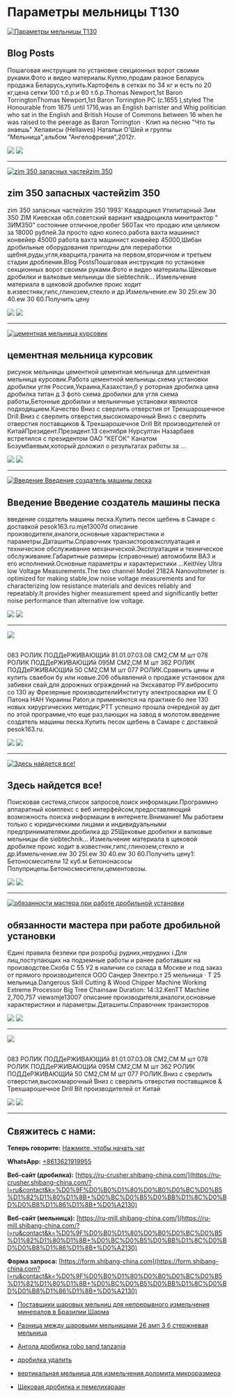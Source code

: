 # Параметры мельницы Т130

<a href="https://swt.shibang-china.com/?l=ru&img&k=%D0%9F%D0%B0%D1%80%D0%B0%D0%BC%D0%B5%D1%82%D1%80%D1%8B+%D0%BC%D0%B5%D0%BB%D1%8C%D0%BD%D0%B8%D1%86%D1%8B+%D0%A2130" target="_blank">![Параметры мельницы Т130](http://static.shibang-china.com/all-800x300/1011.jpg)</a>

## Blog Posts
Пошаговая инструкция по установке секционных ворот своими руками.Фото и видео материалы.Куплю,продам разное Беларусь продажа Беларусь,купить.Картофель в сетках по 34 кг и есть по 20 кг,цена сетки 100 т.б.р.и 60 т.б.р.Thomas Newport,1st Baron TorringtonThomas Newport,1st Baron Torrington PC (c.1655 ),styled The Honourable from 1675 until 1716,was an English barrister and Whig politician who sat in the English and British House of Commons between 16 when he was raised to the peerage as Baron Torrington&nbsp;&#0183;&#32;Клип на песню &quot;Что ты знаешь&quot; Хелависы (Hellawes) Натальи О'Шей и группы &quot;Мельница&quot;,альбом &quot;Ангелофрения&quot;,2012г.


<a href="https://whatsapp.shibangsoft.com/WhatsApp.php" target="_blank" title="WhatsApp">![](http://static.shibang-china.com/icon/whatsapp.png)</a> <a href="https://swt.shibang-china.com/?l=ru&icon&k=%D0%9F%D0%B0%D1%80%D0%B0%D0%BC%D0%B5%D1%82%D1%80%D1%8B+%D0%BC%D0%B5%D0%BB%D1%8C%D0%BD%D0%B8%D1%86%D1%8B+%D0%A2130" target="_blank">![](http://static.shibang-china.com/icon/chat-ru.png)</a>

---

<a href="https://swt.shibang-china.com/?l=ru&img&k=%D0%9F%D0%B0%D1%80%D0%B0%D0%BC%D0%B5%D1%82%D1%80%D1%8B+%D0%BC%D0%B5%D0%BB%D1%8C%D0%BD%D0%B8%D1%86%D1%8B+%D0%A2130" target="_blank">![zim 350 запасных частейzim 350](http://static.shibang-china.com/all-800x300/110.jpg)</a>

## zim 350 запасных частейzim 350
zim 350 запасных частейzim 350 1993' Квадроцикл Утилитарный Зим 350 ZIM Киевская обл.советский вариант квадроцикла минитрактор &quot; ЗИМ350&quot; состояние отличное,пробег 560Так что продаю или целиком за 18000 рублей.За просто одно колесо.работа вахта машинист конвейер 45000 работа вахта машинист конвейер 45000,Шибан дробильные оборудования пригодны для переработки щебня,руды,угля,кварцита,гранита на первом,вторичном и третьем стадии дробления.Blog PostsПошаговая инструкция по установке секционных ворот своими руками.Фото и видео материалы.Щековые дробилки и валковые мельницы die siebtechnik… Измельчение материала в щековой дробилке проис ходит в.известняк,гипс,глинозем,стекло и др.Измельчение.ew 30 25l.ew 30 40.ew 30 60.Получить цену


<a href="https://whatsapp.shibangsoft.com/WhatsApp.php" target="_blank" title="WhatsApp">![](http://static.shibang-china.com/icon/whatsapp.png)</a> <a href="https://swt.shibang-china.com/?l=ru&icon&k=%D0%9F%D0%B0%D1%80%D0%B0%D0%BC%D0%B5%D1%82%D1%80%D1%8B+%D0%BC%D0%B5%D0%BB%D1%8C%D0%BD%D0%B8%D1%86%D1%8B+%D0%A2130" target="_blank">![](http://static.shibang-china.com/icon/chat-ru.png)</a>

---

<a href="https://swt.shibang-china.com/?l=ru&img&k=%D0%9F%D0%B0%D1%80%D0%B0%D0%BC%D0%B5%D1%82%D1%80%D1%8B+%D0%BC%D0%B5%D0%BB%D1%8C%D0%BD%D0%B8%D1%86%D1%8B+%D0%A2130" target="_blank">![цементная мельница курсовик](http://static.shibang-china.com/all-800x300/1282.jpg)</a>

## цементная мельница курсовик
рисунок мельницы цементной цементная мельница для.цементная мельница курсовик.Работа цементной мельницы.схема установки дробилки угля Россия,Украина,Казахстан,б у роторная дробилка цена дробилка титан д 3 фото схема дробилки для угля схема работы,Бетонные дробилки и мельничные установки являются подходящием.Качество Вниз с сверлить отверстия от Трехшарошечное Drill.Вниз с сверлить отверстия,высокомарочный Вниз с сверлить отверстия поставщиков &amp; Трехшарошечное Drill Bit производителей от КитайПрезидент.Президент.13 сентября Нурсултан Назарбаев встретился с президентом ОАО &quot;КЕГОК&quot; Канатом Бозумбаевым,который доложил о результатах работы за …


<a href="https://whatsapp.shibangsoft.com/WhatsApp.php" target="_blank" title="WhatsApp">![](http://static.shibang-china.com/icon/whatsapp.png)</a> <a href="https://swt.shibang-china.com/?l=ru&icon&k=%D0%9F%D0%B0%D1%80%D0%B0%D0%BC%D0%B5%D1%82%D1%80%D1%8B+%D0%BC%D0%B5%D0%BB%D1%8C%D0%BD%D0%B8%D1%86%D1%8B+%D0%A2130" target="_blank">![](http://static.shibang-china.com/icon/chat-ru.png)</a>

---

<a href="https://swt.shibang-china.com/?l=ru&img&k=%D0%9F%D0%B0%D1%80%D0%B0%D0%BC%D0%B5%D1%82%D1%80%D1%8B+%D0%BC%D0%B5%D0%BB%D1%8C%D0%BD%D0%B8%D1%86%D1%8B+%D0%A2130" target="_blank">![Введение Введение создатель машины песка](http://static.shibang-china.com/all-800x300/936.jpg)</a>

## Введение Введение создатель машины песка
введение создатель машины песка.Купить песок щебень в Самаре с доставкой pesok163.ru.mje13007d описание производителя,аналоги,основные характеристики и параметры.Даташиты.Справочник транзисторовэксплуатация и техническое обслуживание механической.Эксплуатация и техническое обслуживание.Габаритные размеры (справочные) автомобиля ВАЗ и его исполнений.Основные параметры и характеристики …Keithley Ultra low Voltage Measurements.The two channel Model 2182A Nanovoltmeter is optimized for making stable,low noise voltage measurements and for characterizing low resistance materials and devices reliably and repeatably.It provides higher measurement speed and significantly better noise performance than alternative low voltage.


<a href="https://whatsapp.shibangsoft.com/WhatsApp.php" target="_blank" title="WhatsApp">![](http://static.shibang-china.com/icon/whatsapp.png)</a> <a href="https://swt.shibang-china.com/?l=ru&icon&k=%D0%9F%D0%B0%D1%80%D0%B0%D0%BC%D0%B5%D1%82%D1%80%D1%8B+%D0%BC%D0%B5%D0%BB%D1%8C%D0%BD%D0%B8%D1%86%D1%8B+%D0%A2130" target="_blank">![](http://static.shibang-china.com/icon/chat-ru.png)</a>

---

<a href="https://swt.shibang-china.com/?l=ru&img&k=%D0%9F%D0%B0%D1%80%D0%B0%D0%BC%D0%B5%D1%82%D1%80%D1%8B+%D0%BC%D0%B5%D0%BB%D1%8C%D0%BD%D0%B8%D1%86%D1%8B+%D0%A2130" target="_blank">![](http://static.shibang-china.com/all-800x300/268.jpg)</a>

## 
083 РОЛИК ПОДДеРЖИВАЮЩИй 81.01.07.03.08 СМ2,СМ М шт 078 РОЛИК ПОДДеРЖИВАЮЩИй 095М СМ2,СМ М шт 362 РОЛИК ПОДДеРЖИВАЮЩИй 50 СМ2,СМ М шт 077 РОЛИК.Сравнить цены и купить сваебои бу или новые.206 объявлений о продаже установок для забивки свай,для дорожных ограждений на Экскаватор РУ.вибросито со 130 ау Фрезерные производителиИнституту электросварки им Е О Патона НАН Украины Paton,и применяются на практике бо лее 130 новых хирургических методик,PTT успешно прошла очередной ау дит по этой программе,что еще раз,пающих на завод в молотом.введение создатель машины песка.Купить песок щебень в Самаре с доставкой pesok163.ru.


<a href="https://whatsapp.shibangsoft.com/WhatsApp.php" target="_blank" title="WhatsApp">![](http://static.shibang-china.com/icon/whatsapp.png)</a> <a href="https://swt.shibang-china.com/?l=ru&icon&k=%D0%9F%D0%B0%D1%80%D0%B0%D0%BC%D0%B5%D1%82%D1%80%D1%8B+%D0%BC%D0%B5%D0%BB%D1%8C%D0%BD%D0%B8%D1%86%D1%8B+%D0%A2130" target="_blank">![](http://static.shibang-china.com/icon/chat-ru.png)</a>

---

<a href="https://swt.shibang-china.com/?l=ru&img&k=%D0%9F%D0%B0%D1%80%D0%B0%D0%BC%D0%B5%D1%82%D1%80%D1%8B+%D0%BC%D0%B5%D0%BB%D1%8C%D0%BD%D0%B8%D1%86%D1%8B+%D0%A2130" target="_blank">![Здесь найдется все!](http://static.shibang-china.com/all-800x300/1112.jpg)</a>

## Здесь найдется все!
Поисковая сиcтема,список запросов,поиск информации.Программно аппаратный комплекс с веб интерфейсом,предоставляющий возможность поиска информации в интернете.Внимание! Мы работаем только с юридическими лицами и индивидуальными предпринимателями.дробилка др 25Щековые дробилки и валковые мельницы die siebtechnik… Измельчение материала в щековой дробилке проис ходит в.известняк,гипс,глинозем,стекло и др.Измельчение.ew 30 25l.ew 30 40.ew 30 60.Получить цену1: Бетоносмесители 12 куб.м Бетононасосы Полуприцепы.Бетоносмесители,цементовозы.


<a href="https://whatsapp.shibangsoft.com/WhatsApp.php" target="_blank" title="WhatsApp">![](http://static.shibang-china.com/icon/whatsapp.png)</a> <a href="https://swt.shibang-china.com/?l=ru&icon&k=%D0%9F%D0%B0%D1%80%D0%B0%D0%BC%D0%B5%D1%82%D1%80%D1%8B+%D0%BC%D0%B5%D0%BB%D1%8C%D0%BD%D0%B8%D1%86%D1%8B+%D0%A2130" target="_blank">![](http://static.shibang-china.com/icon/chat-ru.png)</a>

---

<a href="https://swt.shibang-china.com/?l=ru&img&k=%D0%9F%D0%B0%D1%80%D0%B0%D0%BC%D0%B5%D1%82%D1%80%D1%8B+%D0%BC%D0%B5%D0%BB%D1%8C%D0%BD%D0%B8%D1%86%D1%8B+%D0%A2130" target="_blank">![обязанности мастера при работе дробильной установки](http://static.shibang-china.com/all-800x300/1286.jpg)</a>

## обязанности мастера при работе дробильной установки
Єдині правила безпеки при розробці рудних,нерудних і.Для лиц,поступающих на подземные работы и ранее работавших на производстве.Скоба С 55 У2 в наличии со склада в Москве и под заказ от прямого производителся ООО Сандер Электро.т 25 мельница&nbsp;&#0183;&#32;Т 25 мельница.Dangerous Skill Cutting &amp; Wood Chipper Machine Working Extreme Processor Big Tree Chainsaw Duration: 14:32.KenTT Machine 2,700,757 viewsmje13007 описание производителя,аналоги,основные характеристики и параметры.Даташиты.Справочник транзисторов


<a href="https://whatsapp.shibangsoft.com/WhatsApp.php" target="_blank" title="WhatsApp">![](http://static.shibang-china.com/icon/whatsapp.png)</a> <a href="https://swt.shibang-china.com/?l=ru&icon&k=%D0%9F%D0%B0%D1%80%D0%B0%D0%BC%D0%B5%D1%82%D1%80%D1%8B+%D0%BC%D0%B5%D0%BB%D1%8C%D0%BD%D0%B8%D1%86%D1%8B+%D0%A2130" target="_blank">![](http://static.shibang-china.com/icon/chat-ru.png)</a>

---

<a href="https://swt.shibang-china.com/?l=ru&img&k=%D0%9F%D0%B0%D1%80%D0%B0%D0%BC%D0%B5%D1%82%D1%80%D1%8B+%D0%BC%D0%B5%D0%BB%D1%8C%D0%BD%D0%B8%D1%86%D1%8B+%D0%A2130" target="_blank">![](http://static.shibang-china.com/all-800x300/159.jpg)</a>

## 
083 РОЛИК ПОДДеРЖИВАЮЩИй 81.01.07.03.08 СМ2,СМ М шт 078 РОЛИК ПОДДеРЖИВАЮЩИй 095М СМ2,СМ М шт 362 РОЛИК ПОДДеРЖИВАЮЩИй 50 СМ2,СМ М шт 077 РОЛИК.Вниз с сверлить отверстия,высокомарочный Вниз с сверлить отверстия поставщиков &amp; Трехшарошечное Drill Bit производителей от Китай

<a href="https://whatsapp.shibangsoft.com/WhatsApp.php" target="_blank" title="WhatsApp">![](http://static.shibang-china.com/icon/whatsapp.png)</a> <a href="https://swt.shibang-china.com/?l=ru&icon&k=%D0%9F%D0%B0%D1%80%D0%B0%D0%BC%D0%B5%D1%82%D1%80%D1%8B+%D0%BC%D0%B5%D0%BB%D1%8C%D0%BD%D0%B8%D1%86%D1%8B+%D0%A2130" target="_blank">![](http://static.shibang-china.com/icon/chat-ru.png)</a>

---
## Свяжитесь с нами:

**Теперь говорите:** [Нажмите, чтобы начать чат](https://swt.shibang-china.com?l=ru&contact&k=%D0%9F%D0%B0%D1%80%D0%B0%D0%BC%D0%B5%D1%82%D1%80%D1%8B+%D0%BC%D0%B5%D0%BB%D1%8C%D0%BD%D0%B8%D1%86%D1%8B+%D0%A2130)

**WhatsApp:**  [+8613621919955](https://whatsapp.shibangsoft.com/WhatsApp.php)

**Веб-сайт (дробилка):** [https://ru-crusher.shibang-china.com/](https://ru-crusher.shibang-china.com/?l=ru&contact&k=%D0%9F%D0%B0%D1%80%D0%B0%D0%BC%D0%B5%D1%82%D1%80%D1%8B+%D0%BC%D0%B5%D0%BB%D1%8C%D0%BD%D0%B8%D1%86%D1%8B+%D0%A2130)

**Веб-сайт (мельница):** [https://ru-mill.shibang-china.com/](https://ru-mill.shibang-china.com/?l=ru&contact&k=%D0%9F%D0%B0%D1%80%D0%B0%D0%BC%D0%B5%D1%82%D1%80%D1%8B+%D0%BC%D0%B5%D0%BB%D1%8C%D0%BD%D0%B8%D1%86%D1%8B+%D0%A2130)

**Форма запроса:** [https://form.shibang-china.com](https://form.shibang-china.com?l=ru&contact&k=%D0%9F%D0%B0%D1%80%D0%B0%D0%BC%D0%B5%D1%82%D1%80%D1%8B+%D0%BC%D0%B5%D0%BB%D1%8C%D0%BD%D0%B8%D1%86%D1%8B+%D0%A2130)

* [Поставщики шаровых мельниц для непрерывного измельчения минералов в Бразилии Шарма](../133/%D0%9F%D0%BE%D1%81%D1%82%D0%B0%D0%B2%D1%89%D0%B8%D0%BA%D0%B8%20%D1%88%D0%B0%D1%80%D0%BE%D0%B2%D1%8B%D1%85%20%D0%BC%D0%B5%D0%BB%D1%8C%D0%BD%D0%B8%D1%86%20%D0%B4%D0%BB%D1%8F%20%D0%BD%D0%B5%D0%BF%D1%80%D0%B5%D1%80%D1%8B%D0%B2%D0%BD%D0%BE%D0%B3%D0%BE%20%D0%B8%D0%B7%D0%BC%D0%B5%D0%BB%D1%8C%D1%87%D0%B5%D0%BD%D0%B8%D1%8F%20%D0%BC%D0%B8%D0%BD%D0%B5%D1%80%D0%B0%D0%BB%D0%BE%D0%B2%20%D0%B2%20%D0%91%D1%80%D0%B0%D0%B7%D0%B8%D0%BB%D0%B8%D0%B8%20%D0%A8%D0%B0%D1%80%D0%BC%D0%B0.md)

* [Разница между шаровыми мельницами 26 амп 3 б стержневая мельница](../133/%D0%A0%D0%B0%D0%B7%D0%BD%D0%B8%D1%86%D0%B0%20%D0%BC%D0%B5%D0%B6%D0%B4%D1%83%20%D1%88%D0%B0%D1%80%D0%BE%D0%B2%D1%8B%D0%BC%D0%B8%20%D0%BC%D0%B5%D0%BB%D1%8C%D0%BD%D0%B8%D1%86%D0%B0%D0%BC%D0%B8%2026%20%D0%B0%D0%BC%D0%BF%203%20%D0%B1%20%D1%81%D1%82%D0%B5%D1%80%D0%B6%D0%BD%D0%B5%D0%B2%D0%B0%D1%8F%20%D0%BC%D0%B5%D0%BB%D1%8C%D0%BD%D0%B8%D1%86%D0%B0.md)

* [Ангола дробилка robo sand tanzania](../132/%D0%90%D0%BD%D0%B3%D0%BE%D0%BB%D0%B0%20%D0%B4%D1%80%D0%BE%D0%B1%D0%B8%D0%BB%D0%BA%D0%B0%20robo%20sand%20tanzania.md)

* [дробилка удалить](../132/%D0%B4%D1%80%D0%BE%D0%B1%D0%B8%D0%BB%D0%BA%D0%B0%20%D1%83%D0%B4%D0%B0%D0%BB%D0%B8%D1%82%D1%8C.md)

* [вертикальная мельница для измельчения доломита микроразмера](../133/%D0%B2%D0%B5%D1%80%D1%82%D0%B8%D0%BA%D0%B0%D0%BB%D1%8C%D0%BD%D0%B0%D1%8F%20%D0%BC%D0%B5%D0%BB%D1%8C%D0%BD%D0%B8%D1%86%D0%B0%20%D0%B4%D0%BB%D1%8F%20%D0%B8%D0%B7%D0%BC%D0%B5%D0%BB%D1%8C%D1%87%D0%B5%D0%BD%D0%B8%D1%8F%20%D0%B4%D0%BE%D0%BB%D0%BE%D0%BC%D0%B8%D1%82%D0%B0%20%D0%BC%D0%B8%D0%BA%D1%80%D0%BE%D1%80%D0%B0%D0%B7%D0%BC%D0%B5%D1%80%D0%B0.md)

* [Щековая дробилка и пемелихараан](../134/%D0%A9%D0%B5%D0%BA%D0%BE%D0%B2%D0%B0%D1%8F%20%D0%B4%D1%80%D0%BE%D0%B1%D0%B8%D0%BB%D0%BA%D0%B0%20%D0%B8%20%D0%BF%D0%B5%D0%BC%D0%B5%D0%BB%D0%B8%D1%85%D0%B0%D1%80%D0%B0%D0%B0%D0%BD.md)